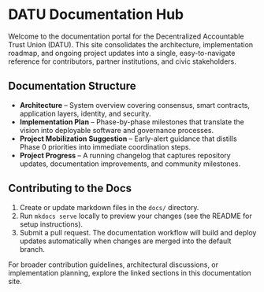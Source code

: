 # DATU Documentation Hub

Welcome to the documentation portal for the Decentralized Accountable Trust Union (DATU). This site consolidates the
architecture, implementation roadmap, and ongoing project updates into a single, easy-to-navigate reference for
contributors, partner institutions, and civic stakeholders.

## Documentation Structure

- **Architecture** – System overview covering consensus, smart contracts, application layers, identity, and security.
- **Implementation Plan** – Phase-by-phase milestones that translate the vision into deployable software and governance
  processes.
- **Project Mobilization Suggestion** – Early-alert guidance that distills Phase 0 priorities into immediate coordination steps.
- **Project Progress** – A running changelog that captures repository updates, documentation improvements, and community
  milestones.

## Contributing to the Docs

1. Create or update markdown files in the `docs/` directory.
2. Run `mkdocs serve` locally to preview your changes (see the README for setup instructions).
3. Submit a pull request. The documentation workflow will build and deploy updates automatically when changes are merged
   into the default branch.

For broader contribution guidelines, architectural discussions, or implementation planning, explore the linked sections in
this documentation site.
